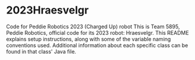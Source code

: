 # 2023Hraesvelgr
Code for Peddie Robotics 2023 (Charged Up) robot
This is Team 5895, Peddie Robotics, official code for its 2023 robot: Hraesvelgr. This README explains setup instructions, along with some of the variable naming conventions used. Additional information about each specific class can be found in that class' Java file.

